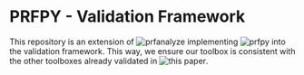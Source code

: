 # PRFPY - Validation Framework

This repository is an extension of ![prfanalyze](https://github.com/vistalab/PRFmodel) implementing ![prfpy](https://github.com/VU-Cog-Sci/prfpy) into the validation framework. This way, we ensure our toolbox is consistent with the other toolboxes already validated in ![this paper](https://journals.plos.org/ploscompbiol/article?id=10.1371/journal.pcbi.1007924).